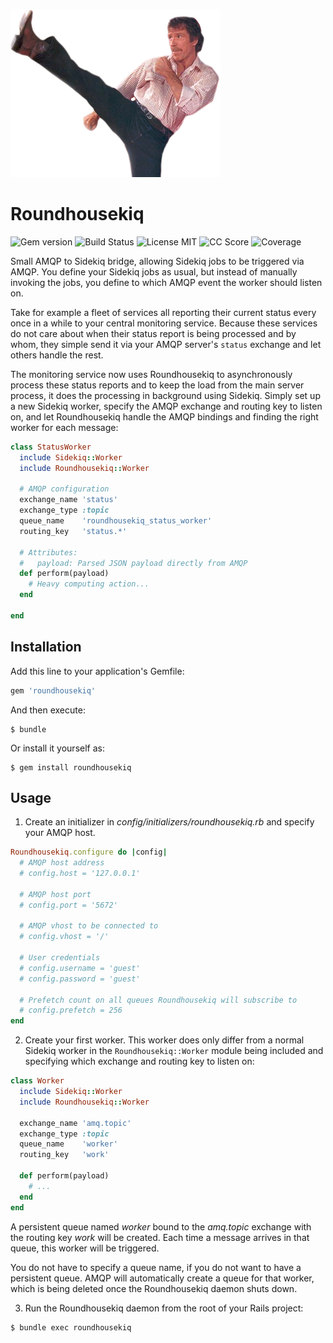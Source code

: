 ![Chuck Norris](chuck-norris.png)

# Roundhousekiq

![Gem version](https://img.shields.io/gem/v/roundhousekiq.svg?style=flat)
![Build Status](https://img.shields.io/travis/suitepad-gmbh/roundhousekiq.svg?style=flat)
![License MIT](https://img.shields.io/badge/license-MIT-blue.svg?style=flat)
![CC Score](https://img.shields.io/codeclimate/github/suitepad-gmbh/roundhousekiq.svg?style=flat)
![Coverage](https://img.shields.io/codeclimate/coverage/github/suitepad-gmbh/roundhousekiq.svg?style=flat)

Small AMQP to Sidekiq bridge, allowing Sidekiq jobs to be triggered via AMQP.
You define your Sidekiq jobs as usual, but instead of manually invoking the
jobs, you define to which AMQP event the worker should listen on.

Take for example a fleet of services all reporting their current status every
once in a while to your central monitoring service. Because these services do
not care about when their status report is being processed and by whom, they
simple send it via your AMQP server's `status` exchange and let others handle
the rest.

The monitoring service now uses Roundhousekiq to asynchronously process these
status reports and to keep the load from the main server process, it does the
processing in background using Sidekiq. Simply set up a new Sidekiq worker,
specify the AMQP exchange and routing key to listen on, and let Roundhousekiq
handle the AMQP bindings and finding the right worker for each message:

```ruby
class StatusWorker
  include Sidekiq::Worker
  include Roundhousekiq::Worker

  # AMQP configuration
  exchange_name 'status'
  exchange_type :topic
  queue_name    'roundhousekiq_status_worker'
  routing_key   'status.*'

  # Attributes:
  #   payload: Parsed JSON payload directly from AMQP
  def perform(payload)
    # Heavy computing action...
  end

end
```

## Installation

Add this line to your application's Gemfile:

```ruby
gem 'roundhousekiq'
```

And then execute:

    $ bundle

Or install it yourself as:

    $ gem install roundhousekiq

## Usage

1. Create an initializer in _config/initializers/roundhousekiq.rb_ and specify
your AMQP host.

  ```ruby
  Roundhousekiq.configure do |config|
    # AMQP host address
    # config.host = '127.0.0.1'

    # AMQP host port
    # config.port = '5672'

    # AMQP vhost to be connected to
    # config.vhost = '/'

    # User credentials
    # config.username = 'guest'
    # config.password = 'guest'

    # Prefetch count on all queues Roundhousekiq will subscribe to
    # config.prefetch = 256
  end
  ```

2. Create your first worker. This worker does only differ from a normal Sidekiq
worker in the `Roundhousekiq::Worker` module being included and specifying which
exchange and routing key to listen on:

  ```ruby
  class Worker
    include Sidekiq::Worker
    include Roundhousekiq::Worker

    exchange_name 'amq.topic'
    exchange_type :topic
    queue_name    'worker'
    routing_key   'work'

    def perform(payload)
      # ...
    end
  end
  ```

  A persistent queue named _worker_ bound to the _amq.topic_ exchange with the
  routing key _work_ will be created. Each time a message arrives in that
  queue, this worker will be triggered.

  You do not have to specify a queue name, if you do not want to have a
  persistent queue. AMQP will automatically create a queue for that worker,
  which is being deleted once the Roundhousekiq daemon shuts down.

3. Run the Roundhousekiq daemon from the root of your Rails project:

  ```shell
  $ bundle exec roundhousekiq
  ```
